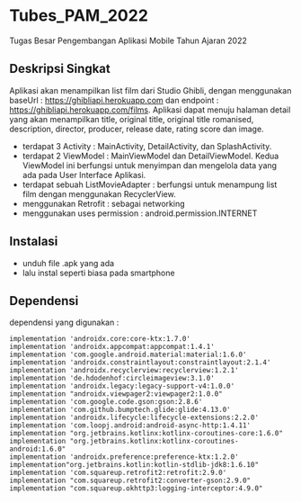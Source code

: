 # Tubes_PAM_2022
Tugas Besar Pengembangan Aplikasi Mobile Tahun Ajaran 2022

## Deskripsi Singkat
Aplikasi akan menampilkan list film dari Studio Ghibli, dengan menggunakan baseUrl : https://ghibliapi.herokuapp.com dan endpoint : https://ghibliapi.herokuapp.com/films. Aplikasi dapat menuju halaman detail yang akan menampilkan title, original title, original title romanised, description, director, producer, release date, rating score dan image.

- terdapat 3 Activity : MainActivity, DetailActivity, dan SplashActivity.
- terdapat 2 ViewModel : MainViewModel dan DetailViewModel. Kedua ViewModel ini berfungsi untuk menyimpan dan mengelola data yang ada pada User Interface Aplikasi.
- terdapat sebuah ListMovieAdapter : berfungsi untuk menampung list film dengan menggunakan RecyclerView.
- menggunakan Retrofit : sebagai networking
- menggunakan uses permission : android.permission.INTERNET

## Instalasi
- unduh file .apk yang ada
- lalu instal seperti biasa pada smartphone

## Dependensi
dependensi yang digunakan :

    implementation 'androidx.core:core-ktx:1.7.0'
    implementation 'androidx.appcompat:appcompat:1.4.1'
    implementation 'com.google.android.material:material:1.6.0'
    implementation 'androidx.constraintlayout:constraintlayout:2.1.4'
    implementation 'androidx.recyclerview:recyclerview:1.2.1'
    implementation 'de.hdodenhof:circleimageview:3.1.0'
    implementation 'androidx.legacy:legacy-support-v4:1.0.0'
    implementation "androidx.viewpager2:viewpager2:1.0.0"
    implementation 'com.google.code.gson:gson:2.8.6'
    implementation 'com.github.bumptech.glide:glide:4.13.0'
    implementation 'androidx.lifecycle:lifecycle-extensions:2.2.0'
    implementation 'com.loopj.android:android-async-http:1.4.11'
    implementation "org.jetbrains.kotlinx:kotlinx-coroutines-core:1.6.0"
    implementation "org.jetbrains.kotlinx:kotlinx-coroutines-android:1.6.0"
    implementation 'androidx.preference:preference-ktx:1.2.0'
    implementation"org.jetbrains.kotlin:kotlin-stdlib-jdk8:1.6.10"
    implementation 'com.squareup.retrofit2:retrofit:2.9.0'
    implementation "com.squareup.retrofit2:converter-gson:2.9.0"
    implementation "com.squareup.okhttp3:logging-interceptor:4.9.0"
